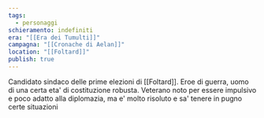 ```yaml
---
tags:
  - personaggi
schieramento: indefiniti
era: "[[Era dei Tumulti]]"
campagna: "[[Cronache di Aelan]]"
location: "[[Foltard]]"
publish: true
---
```

Candidato sindaco delle prime elezioni di [[Foltard]]. Eroe di guerra, uomo di una certa eta' di costituzione robusta. Veterano noto per essere impulsivo e poco adatto alla diplomazia, ma e' molto risoluto e sa' tenere in pugno certe situazioni